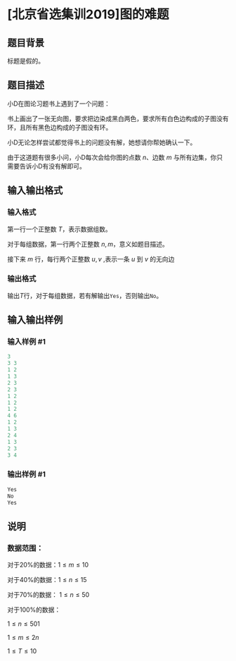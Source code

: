 # [北京省选集训2019]图的难题

## 题目背景

标题是假的。

## 题目描述

小D在图论习题书上遇到了一个问题：

书上画出了一张无向图，要求把边染成黑白两色，要求所有白色边构成的子图没有环，且所有黑色边构成的子图没有环。

小D无论怎样尝试都觉得书上的问题没有解，她想请你帮她确认一下。

由于这道题有很多小问，小D每次会给你图的点数 $n$、边数 $m$ 与所有边集，你只需要告诉小D有没有解即可。

## 输入输出格式

### 输入格式

第一行一个正整数 $T$，表示数据组数。

对于每组数据，第一行两个正整数 $n,m$，意义如题目描述。

接下来 $m$ 行，每行两个正整数 $u,v$ ,表示一条 $u$ 到 $v$ 的无向边

### 输出格式

输出$T$行，对于每组数据，若有解输出`Yes`，否则输出`No`。

## 输入输出样例

### 输入样例 #1

```cpp
3
3 3
1 2
1 3
2 3
2 3
1 2
1 2
1 2
4 6
1 2
1 3
2 4
1 3
2 3
3 4
```


### 输出样例 #1

```cpp
Yes
No
Yes
```


## 说明

### 数据范围：

对于$20\%$的数据：$1\le m \le 10$

对于$40\%$的数据：$1\le n \le 15$

对于$70\%$的数据： $1\le n \le 50$

对于$100\%$的数据：

$1\le n \le 501$

$1\le m \le 2n$

$1\le T \le 10$

